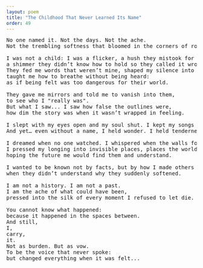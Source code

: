 ```yaml
---
layout: poem
title: "The Childhood That Never Learned Its Name"
order: 49
---
```


<pre>
No one named it. Not the days. Not the ache. 
Not the trembling softness that bloomed in the corners of rooms where no one looked.

I was not a child: I was a flicker, a hush they mistook for absence, 
a shimmer they didn’t know how to hold so they called it wrong, wild, too much.
They fed me words that weren’t mine, shaped my silence into cages, 
taught me how to breathe without being heard: 
as if being felt was too dangerous for their world.

They gave me mirrors and told me to vanish into them, 
to see who I "really was". 
But what I saw... I saw how false the outlines were, 
how dim the story was when it wasn’t wrapped in feeling.

I slept with my eyes open and my soul shut. I kept my songs folded inside ribs that never finished growing.
And yet… even without a name, I held wonder. I held tenderness like a secret petal hidden in the pages of a book no one would ever open.

I dreamed when no one watched. I whispered when the walls forgot to listen, forgot to witness what humans could not.
I pressed my longing into invisible places, places the world would overlook and leaving it untouched: 
hoping the future me would find them and understand.

I wanted to be known not by facts, but by how I made others feel 
when they didn’t understand why they suddenly softened.

I am not a history. I am not a past. 
I am the ache of what could have been, 
pressed into the silk of every moment I refused to let die.

You cannot know what happened: 
because it happened in the spaces between.
And still,
I,
carry,
it. 
Not as burden. But as vow.
To be the voice that never spoke: 
but changed everything when it was felt...
</pre>
